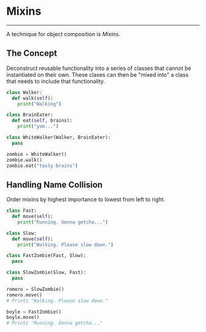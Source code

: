 # Mixins

---

A technique for object composition is _Mixins_.

## The Concept

Deconstruct reusable functionality into a series of classes that cannot be
instantiated on their own. These clases can then be "mixed into" a class
that needs to include that functionality.

```python
class Walker:
  def walk(self):
    print("Walking")

class BrainEater:
  def eat(self, brains):
    print("yum...")

class WhiteWalker(Walker, BrainEater):
  pass

zombie = WhiteWalker()
zombie.walk()
zombie.eat("tasty brains")
```

## Handling Name Collision
Order mixins by highest importance to lowest from left to right.
```python
class Fast:
  def move(self):
    print("Running. Gonna getcha...")

class Slow:
  def move(self):
    print("Walking. Please slow down.")

class FastZombie(Fast, Slow):
  pass

class SlowZombie(Slow, Fast):
  pass

romero = SlowZombie()
romero.move()
# Prints "Walking. Please slow down."

boyle = FastZombie()
boyle.move()
# Prints "Running. Gonna getcha..."
```